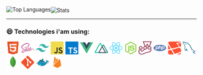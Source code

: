 <!-- ### Hi there I'am Jim, Junior Full Stack Developer <img src="https://user-images.githubusercontent.com/1303154/88677602-1635ba80-d120-11ea-84d8-d263ba5fc3c0.gif" width="25px" alt="hi"> -->

<!-- ![Anurag's GitHub stats](https://github-readme-stats.vercel.app/api?username=geojimas&hide=prs,issues,contribs&theme=noctis_minimus&show_icons=true) -->
<!-- [![Top Langs](https://github-readme-stats.vercel.app/api/top-langs/?username=geojimas&langs_count=8&theme=noctis_minimus&layout=compact)](https://github.com/anuraghazra/github-readme-stats) -->
<!-- ![Metrics](https://metrics.lecoq.io/geojimas?template=classic&config.timezone=Europe%2FAthens) -->
<!-- 
<img src="https://github-readme-stats.vercel.app/api/top-langs/?username=geojimas&langs_count=10&layout=compact&hide_border=true&theme=codeSTACKr&show_icons=true&cache_seconds=1800&exclude_repo=Project_RBSG" alt="Top Languages" align="left"> -->

<img src="http://github-profile-summary-cards.vercel.app/api/cards/repos-per-language?username=geojimas&theme=radical" alt="Top Languages" align="left">
<img src="http://github-profile-summary-cards.vercel.app/api/cards/stats?username=geojimas&theme=radical" alt="Stats" align="center">

___

<!-- <h2>Hi, I'm a Full Stack Developer living in Greece.</h2>
<p>
  I'm active in both <strong> frontend </strong> and <strong> backend </strong> development and always aim to improve my skills. I don't know everything, but i know just enough to be aware of how to find what I don't know.
</p> -->
<!-- <i>
  I love to work with Modern Frameworks like <strong> Vue / Next / Express / Lavavel </strong>
</i>
<p>
  Currently, I am working at <strong> Arx.NET S.A. </strong>
</p> -->

### 😄 Technologies i'am using:
<img src="https://github.com/devicons/devicon/blob/master/icons/html5/html5-original.svg" width="35" height="35" /> <img src="https://github.com/devicons/devicon/blob/master/icons/sass/sass-original.svg" width="35" height="35" /> <img src="https://github.com/devicons/devicon/blob/master/icons/tailwindcss/tailwindcss-plain.svg" width="35" height="35" /> <img src="https://github.com/devicons/devicon/blob/master/icons/javascript/javascript-original.svg" width="35" height="35" /> <img src="https://github.com/devicons/devicon/blob/master/icons/typescript/typescript-original.svg" width="35" height="35" /> <img src="https://github.com/devicons/devicon/blob/master/icons/vuejs/vuejs-original.svg" width="35" height="35" /> <img src="https://github.com/devicons/devicon/blob/master/icons/nuxtjs/nuxtjs-original.svg" width="35" height="35" /> <img src="https://github.com/devicons/devicon/blob/master/icons/react/react-original.svg" width="35" height="35" /> <img src="https://github.com/devicons/devicon/blob/master/icons/nodejs/nodejs-original.svg" width="35" height="35" /> <img src="https://github.com/devicons/devicon/blob/master/icons/jest/jest-plain.svg" width="35" height="35" /> <img src="https://github.com/devicons/devicon/blob/master/icons/php/php-plain.svg" width="35" height="35" /> <img src="https://github.com/devicons/devicon/blob/master/icons/laravel/laravel-plain.svg" width="35" height="35" /> <img src="https://github.com/devicons/devicon/blob/master/icons/mysql/mysql-original.svg" width="35" height="35" /> <img src="https://github.com/devicons/devicon/blob/master/icons/mongodb/mongodb-original.svg" width="35" height="35" /> <img src="https://github.com/devicons/devicon/blob/master/icons/git/git-plain.svg" width="35" height="35" /> <img src="https://github.com/devicons/devicon/blob/master/icons/docker/docker-original.svg" width="35" height="35" /> <img src="https://github.com/devicons/devicon/blob/master/icons/firebase/firebase-plain.svg" width="35" height="35" />


